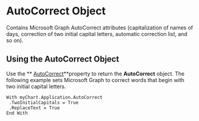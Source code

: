 
# AutoCorrect Object

Contains Microsoft Graph AutoCorrect attributes (capitalization of names of days, correction of two initial capital letters, automatic correction list, and so on).


## Using the AutoCorrect Object

Use the  ** [AutoCorrect](f05a4ff5-4245-ff2e-1082-f48e130d0741.md)**property to return the  **AutoCorrect** object. The following example sets Microsoft Graph to correct words that begin with two initial capital letters.


```
With myChart.Application.AutoCorrect 
 .TwoInitialCapitals = True 
 .ReplaceText = True 
End With
```

